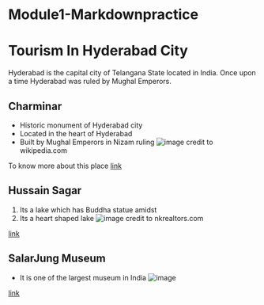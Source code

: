 # Module1-Markdownpractice
# Tourism In Hyderabad City
Hyderabad is the capital city of Telangana State located in India.
Once upon a time Hyderabad was ruled by Mughal Emperors.
## Charminar
- Historic monument of Hyderabad city
- Located in the heart of Hyderabad
- Built by Mughal Emperors in Nizam ruling
![image](https://upload.wikimedia.org/wikipedia/commons/d/d1/Charminar-Pride_of_Hyderabad.jpg)
credit to wikipedia.com

To know more about this place 
[link](https://www.tripsavvy.com/charminar-the-complete-guide-4165569)
## Hussain Sagar
1. Its a lake which has Buddha statue amidst
2. Its a heart shaped lake
![image](https://www.nkrealtors.com/blog/wp-content/uploads/2018/08/Hussain-Sagar-Lake-730x410.jpg)
credit to nkrealtors.com

[link](https://www.hyderabad.org.uk/lakes/hussain-sagar-lake.html)

## SalarJung Museum
- It is one of the largest museum in India
![image](https://upload.wikimedia.org/wikipedia/commons/thumb/7/75/Salar_Jung_Museum_Hyderabad_Front_View.jpg/800px-Salar_Jung_Museum_Hyderabad_Front_View.jpg)


[link](http://salarjungmuseum.in/html/history.html)
